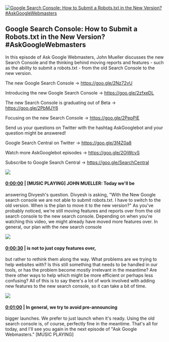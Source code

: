 [![Google Search Console: How to Submit a Robots.txt in the New Version? #AskGoogleWebmasters](https://i.ytimg.com/vi/aSXN8k4xjXs/maxresdefault.jpg)](https://www.youtube.com/watch?v=aSXN8k4xjXs)

## Google Search Console: How to Submit a Robots.txt in the New Version? #AskGoogleWebmasters

In this episode of Ask Google Webmasters, John Mueller discusses the new Search Console and the thinking behind moving reports and features - such as the ability to submit a robots.txt - from the old Search Console to the new version.



The new Google Search Console → https://goo.gle/2Nz72vU 

Introducing the new Google Search Console → https://goo.gle/2zfxeDL 

The new Search Console is graduating out of Beta → https://goo.gle/2PbMJY6 

Focusing on the new Search Console → https://goo.gle/2PepPiE 



Send us your questions on Twitter with the hashtag AskGooglebot and your question might be answered! 

Google Search Central on Twitter → https://goo.gle/3f4Z0a8



Watch more AskGooglebot episodes → https://goo.gle/2OjWcvS

Subscribe to Google Search Central → https://goo.gle/SearchCentral



![](https://i.ytimg.com/vi/aSXN8k4xjXs/maxres1.jpg)



#### [0:00:00](https://www.youtube.com/watch?v=aSXN8k4xjXs&t=0) |  [MUSIC PLAYING] JOHN MUELLER: Today we'll be

answering Divyesh's question. Divyesh is asking, "With the New Google search console we are not able to submit robots.txt. I have to switch to the old version. When is the plan to move it to the new version?" As you've probably noticed, we're still moving features and reports over from the old search console to the new search console. Depending on when you're watching this video, we might already have moved more features over. In general, our plan with the new search console  

![](https://i.ytimg.com/vi/aSXN8k4xjXs/maxres2.jpg)



#### [0:00:30](https://www.youtube.com/watch?v=aSXN8k4xjXs&t=30) |  is not to just copy features over,

but rather to rethink them along the way. What problems are we trying to help websites with? Is this still something that needs to be handled in our tools, or has the problem become mostly irrelevant in the meantime? Are there other ways to help which might be more efficient or perhaps less confusing? All of this is to say there's a lot of work involved with adding new features to the new search console, so it can take a bit of time.  

![](https://i.ytimg.com/vi/aSXN8k4xjXs/maxres3.jpg)



#### [0:01:00](https://www.youtube.com/watch?v=aSXN8k4xjXs&t=60) |  In general, we try to avoid pre-announcing

bigger launches. We prefer to just launch when it's ready. Using the old search console is, of course, perfectly fine in the meantime. That's all for today, and I'll see you again in the next episode of "Ask Google Webmasters." [MUSIC PLAYING]  